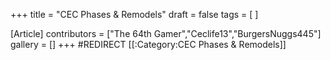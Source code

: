 +++
title = "CEC Phases & Remodels"
draft = false
tags = [ ]

[Article]
contributors = ["The 64th Gamer","Ceclife13","BurgersNuggs445"]
gallery = []
+++
#REDIRECT [[:Category:CEC Phases & Remodels]]